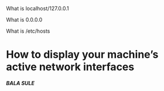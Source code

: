 What is localhost/127.0.0.1

What is 0.0.0.0

What is /etc/hosts

How to display your machine’s active network interfaces
==========================================================
***BALA SULE***
